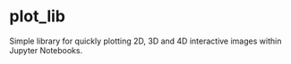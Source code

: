 # plot_lib
Simple library for quickly plotting 2D, 3D and 4D interactive images within Jupyter Notebooks.
